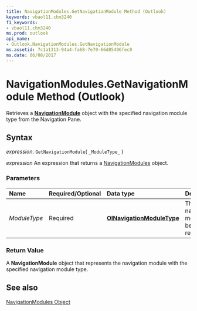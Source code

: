 ```yaml
---
title: NavigationModules.GetNavigationModule Method (Outlook)
keywords: vbaol11.chm3240
f1_keywords:
- vbaol11.chm3240
ms.prod: outlook
api_name:
- Outlook.NavigationModules.GetNavigationModule
ms.assetid: 7c1a1313-94a4-fa68-7e70-66d85496fec0
ms.date: 06/08/2017
---
```



# NavigationModules.GetNavigationModule Method (Outlook)

Retrieves a  **[NavigationModule](Outlook.NavigationModule.md)** object with the specified navigation module type from the Navigation Pane.


## Syntax

 _expression_. `GetNavigationModule`( `_ModuleType_` )

 _expression_ An expression that returns a [NavigationModules](./Outlook.NavigationModules.md) object.


### Parameters



|Name|Required/Optional|Data type|Description|
|:-----|:-----|:-----|:-----|
| _ModuleType_|Required| **[OlNavigationModuleType](Outlook.OlNavigationModuleType.md)**|The type of navigation module to be retrieved.|

### Return Value

A  **NavigationModule** object that represents the navigation module with the specified navigation module type.


## See also


[NavigationModules Object](Outlook.NavigationModules.md)

